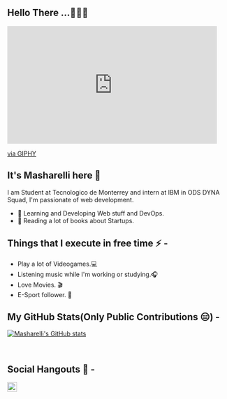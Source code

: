 <h2>Hello There ...🧑🏻‍💻</h2>


<iframe src="https://giphy.com/embed/hrRJ41JB2zlgZiYcCw" width="480" height="270" frameBorder="0" class="giphy-embed" allowFullScreen></iframe><p><a href="https://giphy.com/gifs/memecandy-hrRJ41JB2zlgZiYcCw">via GIPHY</a></p>


## It's Masharelli here 👋
I am Student at Tecnologico de Monterrey and intern at IBM in ODS DYNA Squad, I'm passionate of web development.

- 👀 Learning and Developing Web stuff and DevOps.
- 📖 Reading a lot of books about Startups.

## Things that I execute in free time ⚡ -  
  - Play a lot of Videogames.💻
  - Listening music while I'm working or studying.🎧
  - Love Movies. 🎬
  - E-Sport follower. 👾 


## My GitHub Stats(Only Public Contributions 😑) -
  
  [![Masharelli's GitHub stats](https://github-readme-stats.vercel.app/api?username=masharelli)](https://github.com/anuraghazra/github-readme-stats)

</br>

## Social Hangouts 💬 -

<a href="https://twitter.com/HMasharelli">
  <img align="left" alt=Masharelli| Twitter" width="22px" src="https://cdn.jsdelivr.net/npm/simple-icons@v3/icons/twitter.svg" />
